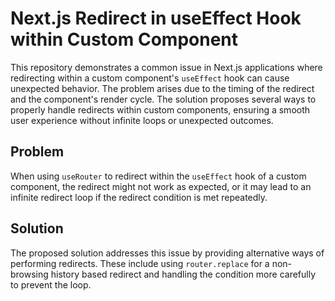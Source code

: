 # Next.js Redirect in useEffect Hook within Custom Component
This repository demonstrates a common issue in Next.js applications where redirecting within a custom component's `useEffect` hook can cause unexpected behavior.  The problem arises due to the timing of the redirect and the component's render cycle.  The solution proposes several ways to properly handle redirects within custom components, ensuring a smooth user experience without infinite loops or unexpected outcomes.

## Problem
When using `useRouter` to redirect within the `useEffect` hook of a custom component, the redirect might not work as expected, or it may lead to an infinite redirect loop if the redirect condition is met repeatedly.

## Solution
The proposed solution addresses this issue by providing alternative ways of performing redirects. These include using `router.replace` for a non-browsing history based redirect and handling the condition more carefully to prevent the loop.